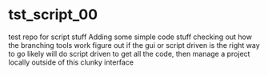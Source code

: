 # tst_script_00
test repo for script stuff
Adding some simple code stuff
checking out how the branching tools work
figure out if the gui or script driven is the right way to go
likely will do script driven to get all the code, then manage a project locally outside of this clunky interface
